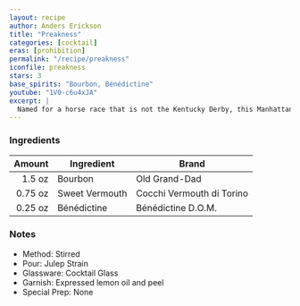 ```yaml
---
layout: recipe
author: Anders Erickson
title: "Preakness"
categories: [cocktail]
eras: [prohibition]
permalink: "/recipe/preakness"
iconfile: preakness
stars: 3
base_spirits: "Bourbon, Bénédictine"
youtube: "1V0-c6u4xJA"
excerpt: |
  Named for a horse race that is not the Kentucky Derby, this Manhattan variation gets a splash of Benedictine for complexity.
---
```


### Ingredients

|  Amount | Ingredient     | Brand                     |
| ------: | -------------- | ------------------------- |
|  1.5 oz | Bourbon        | Old Grand-Dad             |
| 0.75 oz | Sweet Vermouth | Cocchi Vermouth di Torino |
| 0.25 oz | Bénédictine    | Bénédictine D.O.M.        |

### Notes

- Method: Stirred
- Pour: Julep Strain
- Glassware: Cocktail Glass
- Garnish: Expressed lemon oil and peel
- Special Prep: None

